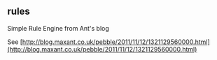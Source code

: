 ## rules

Simple Rule Engine from Ant's blog

See [http://blog.maxant.co.uk/pebble/2011/11/12/1321129560000.html](http://blog.maxant.co.uk/pebble/2011/11/12/1321129560000.html)